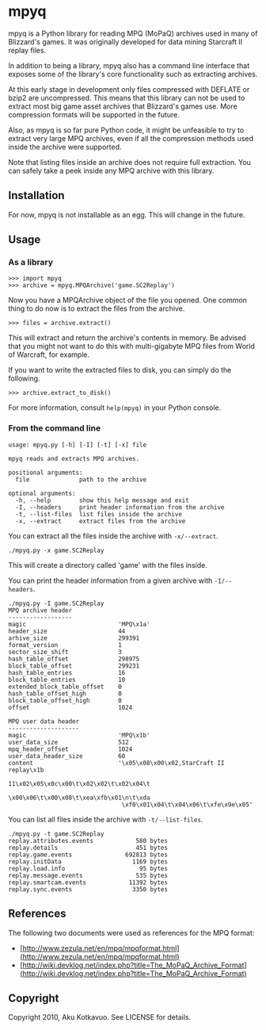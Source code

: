 # mpyq

mpyq is a Python library for reading MPQ (MoPaQ) archives used in many of
Blizzard's games. It was originally developed for data mining Starcraft II
replay files.

In addition to being a library, mpyq also has a command line interface that
exposes some of the library's core functionality such as extracting archives.

At this early stage in development only files compressed with DEFLATE or bzip2
are uncompressed. This means that this library can not be used to extract most
big game asset archives that Blizzard's games use. More compression formats
will be supported in the future.

Also, as mpyq is so far pure Python code, it might be unfeasible to try to
extract very large MPQ archives, even if all the compression methods used
inside the archive were supported.

Note that listing files inside an archive does not require full extraction.
You can safely take a peek inside any MPQ archive with this library.

## Installation

For now, mpyq is not installable as an egg. This will change in the future.

## Usage

### As a library

    >>> import mpyq
    >>> archive = mpyq.MPQArchive('game.SC2Replay')

Now you have a MPQArchive object of the file you opened. One common thing
to do now is to extract the files from the archive.

    >>> files = archive.extract()

This will extract and return the archive's contents in memory. Be advised
that you might not want to do this with multi-gigabyte MPQ files from
World of Warcraft, for example.

If you want to write the extracted files to disk, you can simply do the
following.

    >>> archive.extract_to_disk()

For more information, consult `help(mpyq)` in your Python console.

### From the command line

    usage: mpyq.py [-h] [-I] [-t] [-x] file

    mpyq reads and extracts MPQ archives.

    positional arguments:
      file              path to the archive

    optional arguments:
      -h, --help        show this help message and exit
      -I, --headers     print header information from the archive
      -t, --list-files  list files inside the archive
      -x, --extract     extract files from the archive

You can extract all the files inside the archive with `-x/--extract`.

    ./mpyq.py -x game.SC2Replay

This will create a directory called 'game' with the files inside.

You can print the header information from a given archive with `-I/--headers`.

    ./mpyq.py -I game.SC2Replay
    MPQ archive header
    ------------------
    magic                          'MPQ\x1a'
    header_size                    44
    arhive_size                    299391
    format_version                 1
    sector_size_shift              3
    hash_table_offset              298975
    block_table_offset             299231
    hash_table_entries             16
    block_table_entries            10
    extended_block_table_offset    0
    hash_table_offset_high         0
    block_table_offset_high        0
    offset                         1024

    MPQ user data header
    --------------------
    magic                          'MPQ\x1b'
    user_data_size                 512
    mpq_header_offset              1024
    user_data_header_size          60
    content                        '\x05\x08\x00\x02,StarCraft II replay\x1b
                                    11\x02\x05\x0c\x00\t\x02\x02\t\x02\x04\t
                                    \x00\x06\t\x00\x08\t\xea\xfb\x01\n\t\xda
                                    \xf0\x01\x04\t\x04\x06\t\xfe\x9e\x05'

You can list all files inside the archive with `-t/--list-files`.

    ./mpyq.py -t game.SC2Replay
    replay.attributes.events            580 bytes
    replay.details                      451 bytes
    replay.game.events               692813 bytes
    replay.initData                    1169 bytes
    replay.load.info                     95 bytes
    replay.message.events               535 bytes
    replay.smartcam.events            11392 bytes
    replay.sync.events                 3350 bytes

## References

The following two documents were used as references for the MPQ format:

 * [http://www.zezula.net/en/mpq/mpqformat.html](http://www.zezula.net/en/mpq/mpqformat.html)
 * [http://wiki.devklog.net/index.php?title=The_MoPaQ_Archive_Format](http://wiki.devklog.net/index.php?title=The_MoPaQ_Archive_Format)


## Copyright

Copyright 2010, Aku Kotkavuo. See LICENSE for details.

